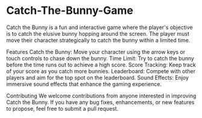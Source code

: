 # Catch-The-Bunny-Game

Catch the Bunny is a fun and interactive game where the player's objective is to catch the elusive bunny hopping around the screen. The player must move their character strategically to catch the bunny within a limited time.

Features
Catch the Bunny: Move your character using the arrow keys or touch controls to chase down the bunny.
Time Limit: Try to catch the bunny before the time runs out to achieve a high score.
Score Tracking: Keep track of your score as you catch more bunnies.
Leaderboard: Compete with other players and aim for the top spot on the leaderboard.
Sound Effects: Enjoy immersive sound effects that enhance the gaming experience.

Contributing
We welcome contributions from anyone interested in improving Catch the Bunny. If you have any bug fixes, enhancements, or new features to propose, feel free to submit a pull request. 

